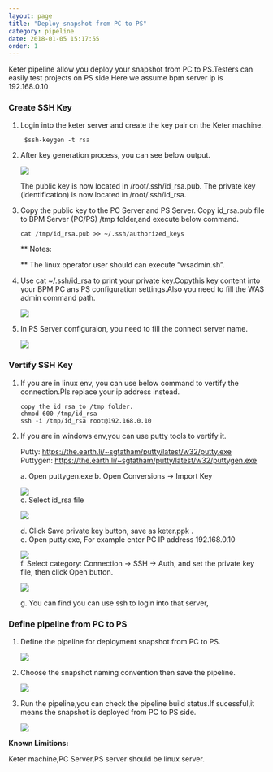 ```yaml
---
layout: page
title: "Deploy snapshot from PC to PS"
category: pipeline
date: 2018-01-05 15:17:55
order: 1
---
```


Keter pipeline allow you deploy your snapshot from PC to PS.Testers can easily test projects on PS side.Here we assume bpm server ip is 
192.168.0.10

### Create SSH Key

1. Login into the keter server and create the key pair on the Keter machine. 

    ```  
     $ssh-keygen -t rsa

    ```  
  
2. After key generation process, you can see below output.

   ![][pipeline_sshkey]
 
   The public key is now located in /root/.ssh/id_rsa.pub. The private key (identification) is now located in  /root/.ssh/id_rsa.


3. Copy the public key to the PC Server and PS Server. Copy id_rsa.pub file to BPM Server (PC/PS) /tmp folder,and execute below command.

    
   ```  
   cat /tmp/id_rsa.pub >> ~/.ssh/authorized_keys   

   ```
   ** Notes:
   
   ** The linux operator user should can execute “wsadmin.sh”.


4. Use cat ~/.ssh/id_rsa to print your private key.Copythis key content into your BPM PC ans PS configuration settings.Also you need to fill the  WAS admin command path.
 
    ![][pipeline_bpmconfiguration]

5. In PS Server configuraion, you need to fill the connect server name.

     ![][pipeline_servername]
     
### Vertify SSH Key

1. If you are in linux env, you can use below command to vertify the connection.Pls replace your ip address instead.

    ```  
   copy the id_rsa to /tmp folder.
   chmod 600 /tmp/id_rsa
   ssh -i /tmp/id_rsa root@192.168.0.10
   ```
2. If you are in windows env,you can use putty tools to vertify it.

   Putty: https://the.earth.li/~sgtatham/putty/latest/w32/putty.exe   
   Puttygen: https://the.earth.li/~sgtatham/putty/latest/w32/puttygen.exe    

   a. Open puttygen.exe
   b. Open Conversions -> Import Key

     ![][puttyKeyGen]   
   c. Select id_rsa file

     ![][PrivateKeyGen]   
   
   d. Click Save private key button, save as keter.ppk .   
   e. Open putty.exe, For example enter PC IP address 192.168.0.10     

     ![][putty]     
   f. Select category: Connection -> SSH -> Auth, and set the private key file, then click Open button.   

     ![][puttyAuth]
   
   g. You can find you can use ssh to login into that server,
     
### Define pipeline from PC to PS

1. Define the pipeline for deployment snapshot from PC to PS.

   ![][pipeline_pstops]
   
2. Choose the snapshot naming convention then save the pipeline.

   ![][pipeline_snapshotnaming]
  
3. Run the pipeline,you can check the pipeline build status.If sucessful,it means the snapshot is deployed from PC to PS side.

   ![][pipeline_pcdeployps]

 **Known Limitions:**     
     
 Keter machine,PC Server,PS server should be linux server.  

[pipeline_sshkey]: ../images/pipeline/pipeline_sshkey.png
[pipeline_bpmconfiguration]: ../images/pipeline/pipeline_bpmconfiguration.png
[pipeline_pstops]: ../images/pipeline/pipeline_pctops.png
[pipeline_snapshotnaming]: ../images/pipeline/pipeline_snapshotnaming.png
[pipeline_pcdeployps]: ../images/pipeline/pipeline_pcdeployps.png
[pipeline_servername]: ../images/pipeline/pipeline_serverName.png
[puttyKeyGen]: ../images/pipeline/PuttyKeyGen.png
[PrivateKeyGen]: ../images/pipeline/privateKey.png
[putty]: ../images/pipeline/putty.png
[puttyAuth]: ../images/pipeline/puttyAuth.png
